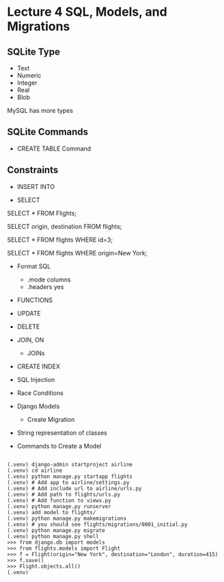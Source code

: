 
# Lecture 4 SQL, Models, and Migrations

## SQLite Type

- Text
- Numeric
- Integer
- Real
- Blob

MySQL has more types

## SQLite Commands

- CREATE TABLE Command

## Constraints

- INSERT INTO

- SELECT

SELECT * FROM Flights;

SELECT origin, destination FROM flights;

SELECT * FROM flights WHERE id=3;

SELECT * FROM flights WHERE origin=New York;

- Format SQL

  - .mode columns
  - .headers yes

- FUNCTIONS

- UPDATE

- DELETE

- JOIN, ON
  - JOINs

- CREATE INDEX

- SQL Injection

- Race Conditions

- Django Models
  - Create Migration

- String representation of classes

- Commands to Create a Model

```terminal

(.venv) django-admin startproject airline
(.venv) cd airline
(.venv) python manage.py startapp flights
(.venv) # Add app to airline/settings.py
(.venv) # Add include url to airline/urls.py
(.venv) # Add path to flights/urls.py
(.venv) # Add function to views.py
(.venv) python manage.py runserver
(.venv) add model to flights/ 
(.venv) python manage.py makemigrations
(.venv) # you should see flights/migrations/0001_initial.py
(.venv) python manage.py migrate
(.venv) python manage.py shell
>>> from django.db import models
>>> from flights.models import Flight
>>> f = Flight(origin="New York", destination="London", duration=415)
>>> f.save()
>>> Flight.objects.all()
(.venv)

```
